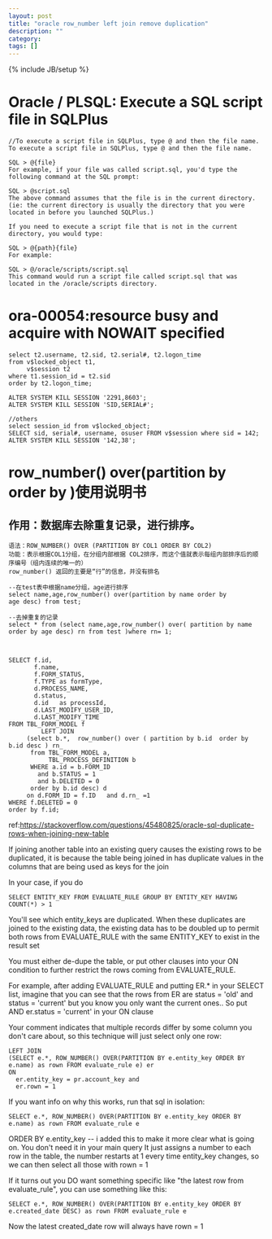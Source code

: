 ```yaml
---
layout: post
title: "oracle row_number left join remove duplication"
description: ""
category: 
tags: []
---
```

{% include JB/setup %}
# Oracle / PLSQL: Execute a SQL script file in SQLPlus

```
//To execute a script file in SQLPlus, type @ and then the file name.
To execute a script file in SQLPlus, type @ and then the file name.

SQL > @{file}
For example, if your file was called script.sql, you'd type the following command at the SQL prompt:

SQL > @script.sql
The above command assumes that the file is in the current directory. (ie: the current directory is usually the directory that you were located in before you launched SQLPlus.)

If you need to execute a script file that is not in the current directory, you would type:

SQL > @{path}{file}
For example:

SQL > @/oracle/scripts/script.sql
This command would run a script file called script.sql that was located in the /oracle/scripts directory.

```

#  ora-00054:resource busy and acquire with NOWAIT specified  

```
select t2.username, t2.sid, t2.serial#, t2.logon_time
from v$locked_object t1,
     v$session t2
where t1.session_id = t2.sid
order by t2.logon_time;

ALTER SYSTEM KILL SESSION '2291,8603';
ALTER SYSTEM KILL SESSION 'SID,SERIAL#'; 

//others
select session_id from v$locked_object;
SELECT sid, serial#, username, osuser FROM v$session where sid = 142;
ALTER SYSTEM KILL SESSION '142,38';
```

# row_number() over(partition by order by )使用说明书
## 作用：数据库去除重复记录，进行排序。

```
语法：ROW_NUMBER() OVER (PARTITION BY COL1 ORDER BY COL2)
功能：表示根据COL1分组，在分组内部根据 COL2排序，而这个值就表示每组内部排序后的顺序编号（组内连续的唯一的）
row_number() 返回的主要是“行”的信息，并没有排名 

--在test表中根据name分组，age进行排序
select name,age,row_number() over(partition by name order by
age desc) from test;

--去掉重复的记录
select * from (select name,age,row_number() over( partition by name 
order by age desc) rn from test )where rn= 1;



SELECT f.id,
       f.name,
       f.FORM_STATUS,
       f.TYPE as formType,
       d.PROCESS_NAME,
       d.status,
       d.id   as processId,
       d.LAST_MODIFY_USER_ID,
       d.LAST_MODIFY_TIME
FROM TBL_FORM_MODEL f
         LEFT JOIN
     (select b.*,  row_number() over ( partition by b.id  order by b.id desc ) rn_
      from TBL_FORM_MODEL a,
           TBL_PROCESS_DEFINITION b
      WHERE a.id = b.FORM_ID
        and b.STATUS = 1
        and b.DELETED = 0
      order by b.id desc) d
     on d.FORM_ID = f.ID   and d.rn_ =1
WHERE f.DELETED = 0
order by f.id;
```


ref:https://stackoverflow.com/questions/45480825/oracle-sql-duplicate-rows-when-joining-new-table

If joining another table into an existing query causes the existing rows to be duplicated, it is because the table being joined in has duplicate values in the columns that are being used as keys for the join

In your case, if you do

```
SELECT ENTITY_KEY FROM EVALUATE_RULE GROUP BY ENTITY_KEY HAVING COUNT(*) > 1
```

You'll see which entity_keys are duplicated. When these duplicates are joined to the existing data, the existing data has to be doubled up to permit both rows from EVALUATE_RULE with the same ENTITY_KEY to exist in the result set

You must either de-dupe the table, or put other clauses into your ON condition to further restrict the rows coming from EVALUATE_RULE.

For example, after adding EVALUATE_RULE and putting ER.* in your SELECT list, imagine that you can see that the rows from ER are status = 'old' and status = 'current' but you know you only want the current ones.. So put AND er.status = 'current' in your ON clause

Your comment indicates that multiple records differ by some column you don't care about, so this technique will just select only one row:

```
LEFT JOIN 
(SELECT e.*, ROW_NUMBER() OVER(PARTITION BY e.entity_key ORDER BY e.name) as rown FROM evaluate_rule e) er
ON
  er.entity_key = pr.account_key and 
  er.rown = 1
```

If you want info on why this works, run that sql in isolation:

```
SELECT e.*, ROW_NUMBER() OVER(PARTITION BY e.entity_key ORDER BY e.name) as rown FROM evaluate_rule e
```

ORDER BY e.entity_key -- i added this to make it more clear what is going on. You don't need it in your main query
It just assigns a number to each row in the table, the number restarts at 1 every time entity_key changes, so we can then select all those with rown = 1

If it turns out you DO want something specific like "the latest row from evaluate_rule", you can use something like this:

```
SELECT e.*, ROW_NUMBER() OVER(PARTITION BY e.entity_key ORDER BY e.created_date DESC) as rown FROM evaluate_rule e
```
Now the latest created_date row will always have rown = 1
 